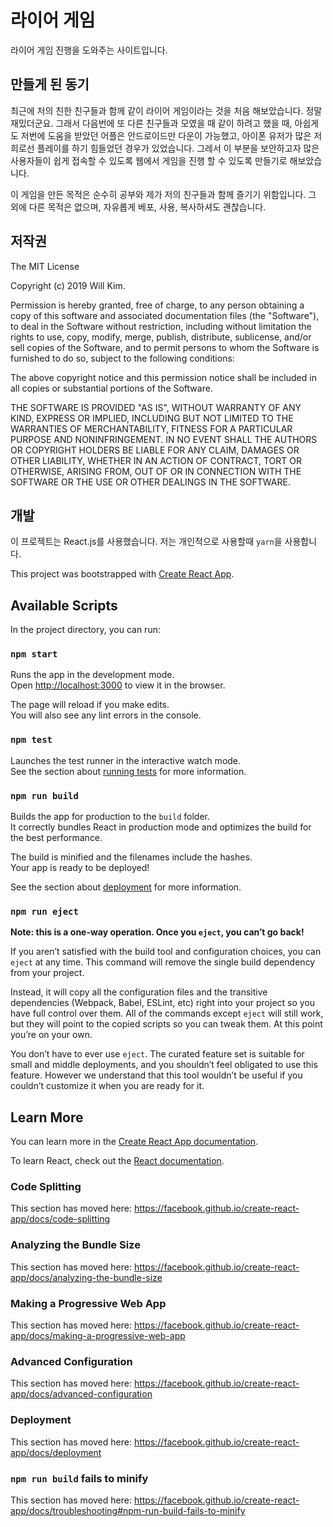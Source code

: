 # 라이어 게임
라이어 게임 진행을 도와주는 사이트입니다.

## 만들게 된 동기
최근에 저의 친한 친구들과 함께 같이 라이어 게임이라는 것을 처음 해보았습니다. 정말 재밌더군요. 그래서 다음번에 또 다른 친구들과 모였을 때 같이 하려고 했을 때, 아쉽게도 저번에 도움을 받았던 어플은 안드로이드만 다운이 가능했고, 아이폰 유저가 많은 저희로선 플레이를 하기 힘들었던 경우가 있었습니다. 그레서 이 부분을 보안하고자 많은 사용자들이 쉽게 접속할 수 있도록 웹에서 게임을 진행 할 수 있도록 만들기로 해보았습니다.

이 게임을 만든 목적은 순수히 공부와 제가 저의 친구들과 함께 즐기기 위함입니다. 그 외에 다른 목적은 없으며, 자유롭게 베포, 사용, 복사하셔도 괜찮습니다.


## 저작권
The MIT License

Copyright (c) 2019 Will Kim.

Permission is hereby granted, free of charge, to any person obtaining a copy
of this software and associated documentation files (the "Software"), to deal
in the Software without restriction, including without limitation the rights
to use, copy, modify, merge, publish, distribute, sublicense, and/or sell
copies of the Software, and to permit persons to whom the Software is
furnished to do so, subject to the following conditions:

The above copyright notice and this permission notice shall be included in
all copies or substantial portions of the Software.

THE SOFTWARE IS PROVIDED "AS IS", WITHOUT WARRANTY OF ANY KIND, EXPRESS OR
IMPLIED, INCLUDING BUT NOT LIMITED TO THE WARRANTIES OF MERCHANTABILITY,
FITNESS FOR A PARTICULAR PURPOSE AND NONINFRINGEMENT. IN NO EVENT SHALL THE
AUTHORS OR COPYRIGHT HOLDERS BE LIABLE FOR ANY CLAIM, DAMAGES OR OTHER
LIABILITY, WHETHER IN AN ACTION OF CONTRACT, TORT OR OTHERWISE, ARISING FROM,
OUT OF OR IN CONNECTION WITH THE SOFTWARE OR THE USE OR OTHER DEALINGS IN
THE SOFTWARE.

## 개발
이 프로젝트는 React.js를 사용했습니다. 저는 개인적으로 사용할때 `yarn`을 사용합니다.

This project was bootstrapped with [Create React App](https://github.com/facebook/create-react-app).

## Available Scripts

In the project directory, you can run:

### `npm start`

Runs the app in the development mode.<br>
Open [http://localhost:3000](http://localhost:3000) to view it in the browser.

The page will reload if you make edits.<br>
You will also see any lint errors in the console.

### `npm test`

Launches the test runner in the interactive watch mode.<br>
See the section about [running tests](https://facebook.github.io/create-react-app/docs/running-tests) for more information.

### `npm run build`

Builds the app for production to the `build` folder.<br>
It correctly bundles React in production mode and optimizes the build for the best performance.

The build is minified and the filenames include the hashes.<br>
Your app is ready to be deployed!

See the section about [deployment](https://facebook.github.io/create-react-app/docs/deployment) for more information.

### `npm run eject`

**Note: this is a one-way operation. Once you `eject`, you can’t go back!**

If you aren’t satisfied with the build tool and configuration choices, you can `eject` at any time. This command will remove the single build dependency from your project.

Instead, it will copy all the configuration files and the transitive dependencies (Webpack, Babel, ESLint, etc) right into your project so you have full control over them. All of the commands except `eject` will still work, but they will point to the copied scripts so you can tweak them. At this point you’re on your own.

You don’t have to ever use `eject`. The curated feature set is suitable for small and middle deployments, and you shouldn’t feel obligated to use this feature. However we understand that this tool wouldn’t be useful if you couldn’t customize it when you are ready for it.

## Learn More

You can learn more in the [Create React App documentation](https://facebook.github.io/create-react-app/docs/getting-started).

To learn React, check out the [React documentation](https://reactjs.org/).

### Code Splitting

This section has moved here: https://facebook.github.io/create-react-app/docs/code-splitting

### Analyzing the Bundle Size

This section has moved here: https://facebook.github.io/create-react-app/docs/analyzing-the-bundle-size

### Making a Progressive Web App

This section has moved here: https://facebook.github.io/create-react-app/docs/making-a-progressive-web-app

### Advanced Configuration

This section has moved here: https://facebook.github.io/create-react-app/docs/advanced-configuration

### Deployment

This section has moved here: https://facebook.github.io/create-react-app/docs/deployment

### `npm run build` fails to minify

This section has moved here: https://facebook.github.io/create-react-app/docs/troubleshooting#npm-run-build-fails-to-minify
